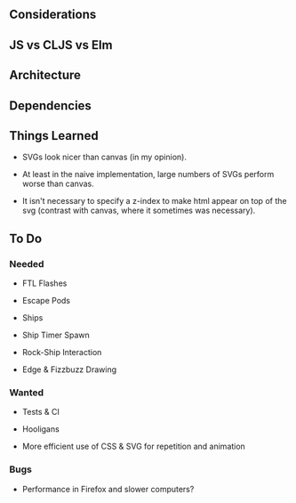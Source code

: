 
## Considerations


## JS vs CLJS vs Elm


## Architecture


## Dependencies


## Things Learned

* SVGs look nicer than canvas (in my opinion).

* At least in the naive implementation, large numbers of SVGs perform worse than canvas.

* It isn't necessary to specify a z-index to make html appear on top of the svg (contrast with canvas, where it sometimes was necessary).


## To Do

### Needed

* FTL Flashes

* Escape Pods

* Ships

* Ship Timer Spawn

* Rock-Ship Interaction

* Edge & Fizzbuzz Drawing

### Wanted

* Tests & CI

* Hooligans

* More efficient use of CSS & SVG for repetition and animation

### Bugs

* Performance in Firefox and slower computers?
